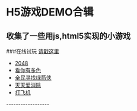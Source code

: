 H5游戏DEMO合辑
==================
收集了一些用js,html5实现的小游戏
------------------

###在线试玩
[请戳这里](http://matthew-sun.github.io/labs/h5game-demo/index.html)

<ul>
<li>
    <a href="http://matthew-sun.github.io/labs/h5game-demo/games/2048/index.html">2048</a>
</li>
<li>
    <a href="http://matthew-sun.github.io/labs/h5game-demo/games/colors/index.html">看你有多色</a>
</li>
<li>
    <a href="http://matthew-sun.github.io/labs/h5game-demo/games/green/index.html">全民寻找绿箭侠</a>
</li>
<li>
    <a href="http://matthew-sun.github.io/labs/h5game-demo/games/aixiaochu/index.html">天天爱消除</a>
</li>
<li>
    <a href="http://matthew-sun.github.io/labs/h5game-demo/games/plane/index.html">打飞机</a>
</li>
</ul>
------------------
